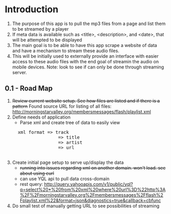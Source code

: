 # Introduction

1. The purpose of this app is to pull the mp3 files from a page and list them to be streamed by a player
2. If meta data is available such as \<title\>, \<description\>, and \<date\>, that will be attempted to be displayed
3. The main goal is to be able to have this app scrape a website of data and have a mechanism to stream these audio files.
4. This will be initially used to externally provide an interface with easier access to these audio files with the end goal of streamin the audio on mobile devices. Note: look to see if can only be done through streaming server.

0.1 - Road Map
---

1. ~~Review current website setup. See how files are listed and if there is a pattern~~
	Found source URL for listing of all files: http://morningstarvalley.org/membersmessages/flash/playlist.xml
2. Define needs of application
	- Parse xml and create tree of data to easily view
	<pre>
	 xml format => track
					=> title
					=> artist
					=> url
	</pre>
3. Create initial page setup to serve up/display the data
	- ~~running into issues regarding xml on another domain. won't load. see about using curl~~
	- can use YQL api to pull data cross-domain
	- rest query: http://query.yahooapis.com/v1/public/yql?q=select%20*%20from%20xml%20where%20url%3D%22http%3A%2F%2Fmorningstarvalley.org%2Fmembersmessages%2Fflash%2Fplaylist.xml%22&format=json&diagnostics=true&callback=cbfunc
4. Do small test of manually getting URL to see possibilities of streaming

